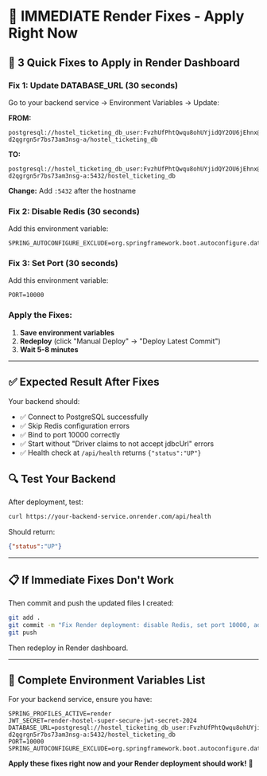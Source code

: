 # 🚨 IMMEDIATE Render Fixes - Apply Right Now

## 🎯 **3 Quick Fixes to Apply in Render Dashboard**

### **Fix 1: Update DATABASE_URL (30 seconds)**
Go to your backend service → Environment Variables → Update:

**FROM:**
```
postgresql://hostel_ticketing_db_user:FvzhUfPhtQwqu8ohUYjidQY2OU6jEhnx@dpg-d2qgrgn5r7bs73am3nsg-a/hostel_ticketing_db
```

**TO:**
```
postgresql://hostel_ticketing_db_user:FvzhUfPhtQwqu8ohUYjidQY2OU6jEhnx@dpg-d2qgrgn5r7bs73am3nsg-a:5432/hostel_ticketing_db
```

**Change:** Add `:5432` after the hostname

### **Fix 2: Disable Redis (30 seconds)**
Add this environment variable:
```
SPRING_AUTOCONFIGURE_EXCLUDE=org.springframework.boot.autoconfigure.data.redis.RedisAutoConfiguration,org.springframework.boot.autoconfigure.data.redis.RedisRepositoriesAutoConfiguration
```

### **Fix 3: Set Port (30 seconds)**
Add this environment variable:
```
PORT=10000
```

### **Apply the Fixes:**
1. **Save environment variables**
2. **Redeploy** (click "Manual Deploy" → "Deploy Latest Commit")
3. **Wait 5-8 minutes**

---

## ✅ **Expected Result After Fixes**

Your backend should:
- ✅ Connect to PostgreSQL successfully
- ✅ Skip Redis configuration errors
- ✅ Bind to port 10000 correctly
- ✅ Start without "Driver claims to not accept jdbcUrl" errors
- ✅ Health check at `/api/health` returns `{"status":"UP"}`

## 🔍 **Test Your Backend**

After deployment, test:
```bash
curl https://your-backend-service.onrender.com/api/health
```

Should return:
```json
{"status":"UP"}
```

---

## 📋 **If Immediate Fixes Don't Work**

Then commit and push the updated files I created:
```bash
git add .
git commit -m "Fix Render deployment: disable Redis, set port 10000, add health checks"
git push
```

Then redeploy in Render dashboard.

---

## 🚀 **Complete Environment Variables List**

For your backend service, ensure you have:
```
SPRING_PROFILES_ACTIVE=render
JWT_SECRET=render-hostel-super-secure-jwt-secret-2024
DATABASE_URL=postgresql://hostel_ticketing_db_user:FvzhUfPhtQwqu8ohUYjidQY2OU6jEhnx@dpg-d2qgrgn5r7bs73am3nsg-a:5432/hostel_ticketing_db
PORT=10000
SPRING_AUTOCONFIGURE_EXCLUDE=org.springframework.boot.autoconfigure.data.redis.RedisAutoConfiguration,org.springframework.boot.autoconfigure.data.redis.RedisRepositoriesAutoConfiguration
```

**Apply these fixes right now and your Render deployment should work!** 🎯
